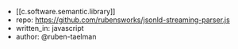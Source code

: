 

- [[c.software.semantic.library]]
- repo: https://github.com/rubensworks/jsonld-streaming-parser.js
- written_in: javascript
- author: @ruben-taelman
